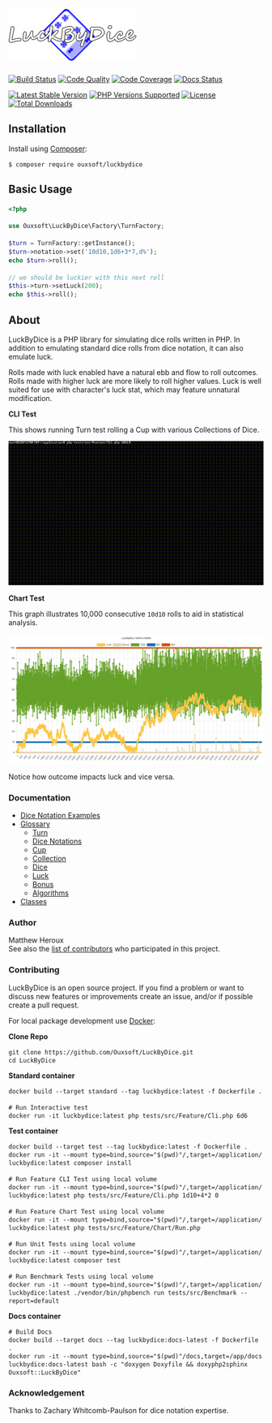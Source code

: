 # ![LuckByDice](https://raw.githubusercontent.com/Ouxsoft/LuckByDice/main/docs/logo.png)

[![Build Status](https://api.travis-ci.com/Ouxsoft/luckbydice.svg?branch=main&status=passed)](https://travis-ci.com/github/Ouxsoft/LuckByDice)
[![Code Quality](https://app.codacy.com/project/badge/Grade/08ce9a4f9d2041ed8d815ff6ad664242)](https://www.codacy.com/gh/Ouxsoft/LuckByDice/dashboard?utm_source=github.com&amp;utm_medium=referral&amp;utm_content=ouxsoft/LuckByDice&amp;utm_campaign=Badge_Grade)
[![Code Coverage](https://img.shields.io/codecov/c/github/Ouxsoft/LuckByDice)](https://codecov.io/gh/Ouxsoft/LuckByDice)
[![Docs Status](https://readthedocs.org/projects/luckbydice/badge/?version=latest&style=flat)](https://readthedocs.org/projects/luckbydice)

[![Latest Stable Version](https://img.shields.io/packagist/v/Ouxsoft/LuckByDice.svg)](https://packagist.org/packages/Ouxsoft/LuckByDice)
[![PHP Versions Supported](https://img.shields.io/badge/php-7.3%20to%208.0-777bb3.svg?logo=php&logoColor=white&labelColor=555555)](https://api.travis-ci.com/Ouxsoft/LuckByDice.svg?branch=master&status=passed)
[![License](https://img.shields.io/badge/license-MIT-428f7e.svg?logo=open%20source%20initiative&logoColor=white&labelColor=555555)](https://github.com/Ouxsoft/LuckByDice/blob/master/LICENSE)
[![Total Downloads](https://img.shields.io/packagist/dt/Ouxsoft/LuckByDice.svg)](https://packagist.org/packages/Ouxsoft/LuckByDice)

## Installation

Install using [Composer](https://getcomposer.org/download/):
```shell script
$ composer require ouxsoft/luckbydice
```

## Basic Usage
```php
<?php

use Ouxsoft\LuckByDice\Factory\TurnFactory;

$turn = TurnFactory::getInstance();
$turn->notation->set('10d10,1d6+3*7,d%');
echo $turn->roll(); 

// we should be luckier with this next roll
$this->turn->setLuck(200);
echo $this->roll();
```

## About
LuckByDice is a PHP library for simulating dice rolls written in PHP. In addition to emulating standard 
dice rolls from dice notation, it can also emulate luck. 

Rolls made with luck enabled have a natural ebb and flow to roll outcomes. 
Rolls made with higher luck are more likely to roll higher values. 
Luck is well suited for use with character's luck stat, which may feature unnatural modification.

**CLI Test**

This shows running Turn test rolling a Cup with various Collections of Dice.

![CLI Test Example](https://raw.githubusercontent.com/ouxsoft/LuckByDice/main/docs/interactive-test.gif)

**Chart Test**

This graph illustrates 10,000 consecutive `10d10` rolls to aid in statistical analysis.

![Chart Test Example](https://raw.githubusercontent.com/Ouxsoft/LuckByDice/main/docs/statistics.png)

Notice how outcome impacts luck and vice versa.

### Documentation
*  [Dice Notation Examples](https://luckbydice.readthedocs.io/en/latest/project/dice-notation-examples.html)
*  [Glossary](https://luckbydice.readthedocs.io/en/latest/project/glossary.html)
    *  [Turn](https://luckbydice.readthedocs.io/en/latest/project/glossary.html#turn)
    *  [Dice Notations](https://luckbydice.readthedocs.io/en/latest/project/glossary.html#dice-notation)
    *  [Cup](https://luckbydice.readthedocs.io/en/latest/project/glossary.html#cup)
    *  [Collection](https://luckbydice.readthedocs.io/en/latest/project/glossary.html#collection)
    *  [Dice](https://luckbydice.readthedocs.io/en/latest/project/glossary.html#dice)
    *  [Luck](https://luckbydice.readthedocs.io/en/latest/project/glossary.html#luck)
    *  [Bonus](https://luckbydice.readthedocs.io/en/latest/project/glossary.html#bonus)
    *  [Algorithms](https://luckbydice.readthedocs.io/en/latest/project/glossary.html#algorithms)
*  [Classes](https://luckbydice.readthedocs.io/en/latest/api.html)

### Author
Matthew Heroux<br />
See also the [list of contributors](https://github.com/Ouxsoft/LuckByDice/graphs/contributors) who participated in this project.

### Contributing
LuckByDice is an open source project. If you find a problem or want to discuss new features or improvements
create an issue, and/or if possible create a pull request.

For local package development use [Docker](https://www.docker.com/products/docker-desktop):

**Clone Repo**
```
git clone https://github.com/Ouxsoft/LuckByDice.git
cd LuckByDice
```
**Standard container**
```
docker build --target standard --tag luckbydice:latest -f Dockerfile .

# Run Interactive test
docker run -it luckbydice:latest php tests/src/Feature/Cli.php 6d6
```

**Test container**
```
docker build --target test --tag luckbydice:latest -f Dockerfile .
docker run -it --mount type=bind,source="$(pwd)"/,target=/application/ luckbydice:latest composer install

# Run Feature CLI Test using local volume 
docker run -it --mount type=bind,source="$(pwd)"/,target=/application/ luckbydice:latest php tests/src/Feature/Cli.php 1d10+4*2 0

# Run Feature Chart Test using local volume
docker run -it --mount type=bind,source="$(pwd)"/,target=/application/ luckbydice:latest php tests/src/Feature/Chart/Run.php

# Run Unit Tests using local volume
docker run -it --mount type=bind,source="$(pwd)"/,target=/application/ luckbydice:latest composer test

# Run Benchmark Tests using local volume
docker run -it --mount type=bind,source="$(pwd)"/,target=/application/ luckbydice:latest ./vendor/bin/phpbench run tests/src/Benchmark --report=default
```
**Docs container**
```
# Build Docs
docker build --target docs --tag luckbydice:docs-latest -f Dockerfile .
docker run -it --mount type=bind,source="$(pwd)"/docs,target=/app/docs luckbydice:docs-latest bash -c "doxygen Doxyfile && doxyphp2sphinx Ouxsoft::LuckByDice"
```

### Acknowledgement
Thanks to Zachary Whitcomb-Paulson for dice notation expertise.